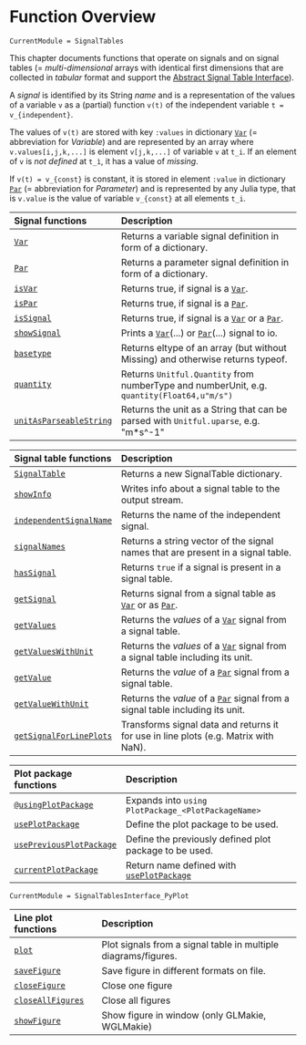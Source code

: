 # Function Overview

```@meta
CurrentModule = SignalTables
```

This chapter documents functions that operate on signals and on signal tables
(= *multi-dimensional* arrays with identical first dimensions that are collected in *tabular* format
and support the [Abstract Signal Table Interface](@ref)).

A *signal* is identified by its String *name* and is a representation of the values of a 
variable ``v`` as a (partial) function ``v(t)`` of the independent variable ``t = v_{independent}``. 

The values of ``v(t)`` are stored with key `:values` in dictionary [`Var`](@ref) (= abbreviation for *Variable*) 
and are represented by an array where `v.values[i,j,k,...]` is element `v[j,k,...]` of 
variable ``v`` at ``t_i``. If an element of ``v`` is *not defined* at 
``t_ì``, it has a value of *missing*.

If ``v(t) = v_{const}`` is constant, it is stored in element `:value` in dictionary [`Par`](@ref) 
(= abbreviation for *Parameter*) and is represented by any Julia type, that is
`v.value` is the value of variable ``v_{const}`` at all elements ``t_i``.

| Signal functions                | Description                                                                                |
|:--------------------------------|:-------------------------------------------------------------------------------------------|
| [`Var`](@ref)                   | Returns a variable signal definition in form of a dictionary.                              |
| [`Par`](@ref)                   | Returns a parameter signal definition in form of a dictionary.                             |
| [`isVar`](@ref)                 | Returns true, if signal is a [`Var`](@ref).                                                |
| [`isPar`](@ref)                 | Returns true, if signal is a [`Par`](@ref).                                                |
| [`isSignal`](@ref)              | Returns true, if signal is a [`Var`](@ref) or a [`Par`](@ref).                             |
| [`showSignal`](@ref)            | Prints a [`Var`](@ref)(...) or [`Par`](@ref)(...) signal to io.                            |
| [`basetype`](@ref)              | Returns eltype of an array (but without Missing) and otherwise returns typeof.             |                                 |
| [`quantity`](@ref)              | Returns `Unitful.Quantity` from numberType and numberUnit, e.g. `quantity(Float64,u"m/s")` | 
| [`unitAsParseableString`](@ref) | Returns the unit as a String that can be parsed with `Unitful.uparse`, e.g. "m*s^-1"       | 


| Signal table functions          | Description                                                                                    |
|:--------------------------------|:-----------------------------------------------------------------------------------------------|
| [`SignalTable`](@ref)           | Returns a new SignalTable dictionary.                                                          |
| [`showInfo`](@ref)              | Writes info about a signal table to the output stream.                                         |
| [`independentSignalName`](@ref) | Returns the name of the independent signal.                                                    |
| [`signalNames`](@ref)           | Returns a string vector of the signal names that are present in a signal table.                |
| [`hasSignal`](@ref)             | Returns `true` if a signal is present in a signal table.                                       |
| [`getSignal`](@ref)             | Returns signal from a signal table as [`Var`](@ref) or as [`Par`](@ref).                       |
| [`getValues`](@ref)             | Returns the *values* of a [`Var`](@ref) signal from a signal table.                            |
| [`getValuesWithUnit`](@ref)     | Returns the *values* of a [`Var`](@ref) signal from a signal table including its unit.         |
| [`getValue`](@ref)              | Returns the *value* of a [`Par`](@ref) signal  from a signal table.                            |
| [`getValueWithUnit`](@ref)      | Returns the *value* of a [`Par`](@ref) signal from a signal table including its unit.          | 
| [`getSignalForLinePlots`](@ref) | Transforms signal data and returns it for use in line plots (e.g. Matrix with NaN).            |


| Plot package functions           | Description                                               |
|:---------------------------------|:----------------------------------------------------------|
| [`@usingPlotPackage`](@ref)      | Expands into `using PlotPackage_<PlotPackageName>`        |
| [`usePlotPackage`](@ref)         | Define the plot package to be used.                       |
| [`usePreviousPlotPackage`](@ref) | Define the previously defined plot package to be used.    |
| [`currentPlotPackage`](@ref)     | Return name defined with [`usePlotPackage`](@ref)         |


```@meta
CurrentModule = SignalTablesInterface_PyPlot
```

| Line plot functions       | Description                                                    |
|:--------------------------|:---------------------------------------------------------------|
| [`plot`](@ref)            | Plot signals from a signal table in multiple diagrams/figures. |
| [`saveFigure`](@ref)      | Save figure in different formats on file.                      |
| [`closeFigure`](@ref)     | Close one figure                                               |
| [`closeAllFigures`](@ref) | Close all figures                                              |
| [`showFigure`](@ref)      | Show figure in window (only GLMakie, WGLMakie)                 |